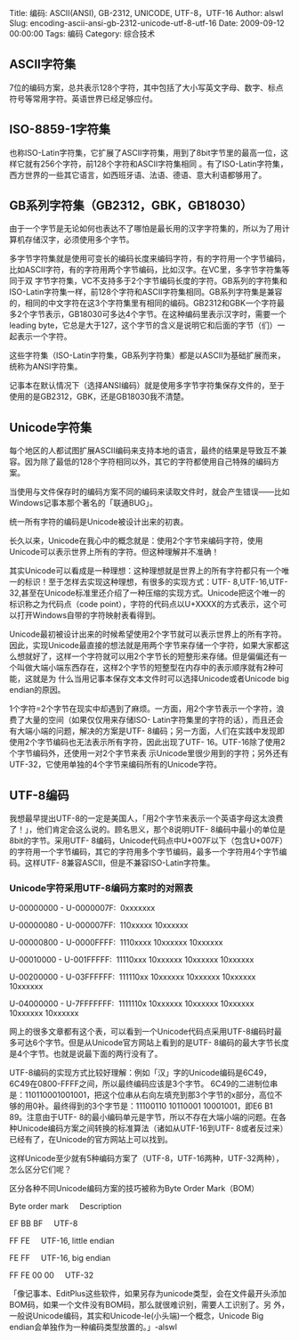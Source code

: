 Title: 编码: ASCII(ANSI), GB-2312, UNICODE, UTF-8，UTF-16
Author: alswl
Slug: encoding-ascii-ansi-gb-2312-unicode-utf-8-utf-16
Date: 2009-09-12 00:00:00
Tags: 编码
Category: 综合技术

## ASCII字符集

7位的编码方案，总共表示128个字符，其中包括了大小写英文字母、数字、标点符号等常用字符。英语世界已经足够应付。

## ISO-8859-1字符集

也称ISO-Latin字符集，它扩展了ASCII字符集，用到了8bit字节里的最高一位，这样它就有256个字符，前128个字符和ASCII字符集相同
。有了ISO-Latin字符集，西方世界的一些其它语言，如西班牙语、法语、德语、意大利语都够用了。

## GB系列字符集（GB2312，GBK，GB18030）

由于一个字节是无论如何也表达不了哪怕是最长用的汉字字符集的，所以为了用计算机存储汉字，必须使用多个字节。

多字节字符集就是使用可变长的编码长度来编码字符，有的字符用一个字节编码，比如ASCII字符，有的字符用两个字节编码，比如汉字。在VC里，多字节字符集等同于双
字节字符集，VC不支持多于2个字节编码长度的字符。GB系列的字符集和ISO-Latin字符集一样，前128个字符和ASCII字符集相同。GB系列字符集是兼容
的，相同的中文字符在这3个字符集里有相同的编码。GB2312和GBK一个字符最多2个字节表示，GB18030可多达4个字节。在这种编码里表示汉字时，需要一个
leading byte，它总是大于127，这个字节的含义是说明它和后面的字节（们）一起表示一个字符。

这些字符集（ISO-Latin字符集，GB系列字符集）都是以ASCII为基础扩展而来，统称为ANSI字符集。

记事本在默认情况下（选择ANSI编码）就是使用多字节字符集保存文件的，至于使用的是GB2312，GBK，还是GB18030我不清楚。

## Unicode字符集

每个地区的人都试图扩展ASCII编码来支持本地的语言，最终的结果是导致互不兼容。因为除了最低的128个字符相同以外，其它的字符都使用自己特殊的编码方案。

当使用与文件保存时的编码方案不同的编码来读取文件时，就会产生错误——比如Windows记事本那个著名的「联通BUG」。

统一所有字符的编码是Unicode被设计出来的初衷。

长久以来，Unicode在我心中的概念就是：使用2个字节来编码字符，使用Unicode可以表示世界上所有的字符。但这种理解并不准确！

其实Unicode可以看成是一种理想：这种理想就是世界上的所有字符都只有一个唯一的标识！至于怎样去实现这种理想，有很多的实现方式：UTF-
8,UTF-16,UTF-32,甚至在Unicode标准里还介绍了一种压缩的实现方式。Unicode把这个唯一的标识称之为代码点（code
point），字符的代码点以U+XXXX的方式表示，这个可以打开Windows自带的字符映射表看得到。

Unicode最初被设计出来的时候希望使用2个字节就可以表示世界上的所有字符。因此，实现Unicode最直接的想法就是用两个字节来存储一个字符，如果大家都这
么想就好了，这样一个字符就可以用2个字节长的短整形来存储。但是偏偏还有一个叫做大端小端东西存在，这样2个字节的短整型在内存中的表示顺序就有2种可能，这就是为
什么当用记事本保存文本文件时可以选择Unicode或者Unicode big endian的原因。

1个字符=2个字节在现实中却遇到了麻烦。一方面，用2个字节表示一个字符，浪费了大量的空间（如果仅仅用来存储ISO-
Latin字符集里的字符的话），而且还会有大端小端的问题，解决的方案是UTF-
8编码；另一方面，人们在实践中发现即使用2个字节编码也无法表示所有字符，因此出现了UTF- 16。UTF-16除了使用2个字节编码外，还使用一对2个字节来表
示Unicode里很少用到的字符；另外还有UTF-32，它使用单独的4个字节来编码所有的Unicode字符。

## UTF-8编码

我想最早提出UTF-8的一定是美国人，「用2个字节来表示一个英语字母这太浪费了！」，他们肯定会这么说的。顾名思义，那个8说明UTF-
8编码中最小的单位是8bit的字节。采用UTF-
8编码，Unicode代码点中U+007F以下（包含U+007F）的字符用一个字节编码，其它的字符用多个字节编码，最多一个字符用4个字节编码。这样UTF-
8兼容ASCII，但是不兼容ISO-Latin字符集。

### Unicode字符采用UTF-8编码方案时的对照表

U-00000000 - U-0000007F:  0xxxxxxx

U-00000080 - U-000007FF:  110xxxxx 10xxxxxx

U-00000800 - U-0000FFFF:  1110xxxx 10xxxxxx 10xxxxxx

U-00010000 - U-001FFFFF:  11110xxx 10xxxxxx 10xxxxxx 10xxxxxx

U-00200000 - U-03FFFFFF:  111110xx 10xxxxxx 10xxxxxx 10xxxxxx 10xxxxxx

U-04000000 - U-7FFFFFFF:  1111110x 10xxxxxx 10xxxxxx 10xxxxxx 10xxxxxx
10xxxxxx

网上的很多文章都有这个表，可以看到一个Unicode代码点采用UTF-8编码时最多可达6个字节。但是从Unicode官方网站上看到的是UTF-
8编码的最大字节长度是4个字节。也就是说最下面的两行没有了。

UTF-8编码的实现方式比较好理解：例如「汉」字的Unicode编码是6C49，6C49在0800-FFFF之间，所以最终编码应该是3个字节。
6C49的二进制位串是：110110001001001，把这个位串从右向左填充到那3个字节的x部分，高位不够的用0补。最终得到的3个字节是：11100110
10110001 10001001，即E6 B1 89。注意由于UTF-
8的最小编码单元是字节，所以不存在大端小端的问题。在各种Unicode编码方案之间转换的标准算法（诸如从UTF-16到UTF-
8或者反过来）已经有了，在Unicode的官方网站上可以找到。

这样Unicode至少就有5种编码方案了（UTF-8，UTF-16两种，UTF-32两种），怎么区分它们呢？

区分各种不同Unicode编码方案的技巧被称为Byte Order Mark（BOM）

Byte order mark     Description

EF BB BF     UTF-8

FF FE     UTF-16, little endian

FE FF     UTF-16, big endian

FF FE 00 00     UTF-32

「像记事本、EditPlus这些软件，如果另存为unicode类型，会在文件最开头添加BOM码，如果一个文件没有BOM码，那么就很难识别，需要人工识别了。另
外，一般说Unicode编码，其实和Unicode-le(小头端)一个概念，Unicode Big endian会单独作为一种编码类型放置的。」-alswl

